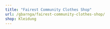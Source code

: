 ```yaml
---
title: "Fairest Community Clothes Shop"
url: /gbarnga/fairest-community-clothes-shop/
shop: Kleidung
---
```


